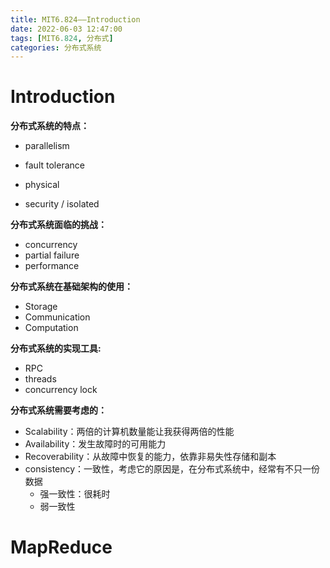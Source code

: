 ```yaml
---
title: MIT6.824——Introduction
date: 2022-06-03 12:47:00
tags: [MIT6.824, 分布式]
categories: 分布式系统
---
```




# Introduction

**分布式系统的特点：**

* parallelism

* fault tolerance

* physical

* security / isolated

**分布式系统面临的挑战：**

* concurrency
* partial failure
* performance

**分布式系统在基础架构的使用：**

* Storage
* Communication
* Computation

**分布式系统的实现工具:**

* RPC
* threads
* concurrency lock

**分布式系统需要考虑的：**

* Scalability：两倍的计算机数量能让我获得两倍的性能
* Availability：发生故障时的可用能力
* Recoverability：从故障中恢复的能力，依靠非易失性存储和副本
* consistency：一致性，考虑它的原因是，在分布式系统中，经常有不只一份数据
  * 强一致性：很耗时
  * 弱一致性

# MapReduce



